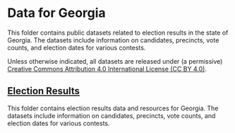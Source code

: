 # Data for Georgia

This folder contains public datasets related to election results in the state of Georgia. The datasets include information on candidates, precincts, vote counts, and election dates for various contests.

Unless otherwise indicated, all datasets are released under (a permissive) [Creative Commons Attribution 4.0 International License (CC BY 4.0)](https://creativecommons.org/licenses/by/4.0/).

## [Election Results](election_results/)
This folder contains election results data and resources for Georgia. The datasets include information on candidates, precincts, vote counts, and election dates for various contests.